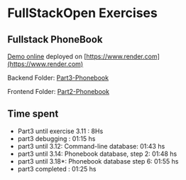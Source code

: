 # FullStackOpen Exercises

## Fullstack PhoneBook

[Demo online](https://fullstackopen-phonebook-backend-ebsz.onrender.com/) deployed on [https://www.render.com](https://www.render.com)

Backend Folder: [Part3-Phonebook](https://github.com/hernanruscica/fullstackopen/tree/main/part3-phonebook)

Frontend Folder: [Part2-Phonebook](https://github.com/hernanruscica/fullstackopen/tree/main/part2-phonebook)

## Time spent

- Part3 until exercise 3.11 : 8Hs
- part3 debugging : 01:15 hs
- part3 until 3.12: Command-line database: 01:43 hs
- part3 until 3.14: Phonebook database, step 2: 01:48 hs
- part3 until 3.18*: Phonebook database step 6: 01:55 hs
- part3 completed : 01:25 hs
